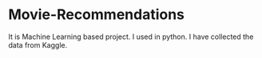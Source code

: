 # Movie-Recommendations
It is Machine Learning based project. I used in python. I have collected the data from Kaggle.
